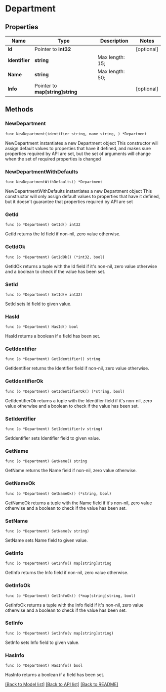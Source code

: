 # Department

## Properties

Name | Type | Description | Notes
------------ | ------------- | ------------- | -------------
**Id** | Pointer to **int32** |  | [optional] 
**Identifier** | **string** |  Max length: 15; | 
**Name** | **string** |  Max length: 50; | 
**Info** | Pointer to **map[string]string** |  | [optional] 

## Methods

### NewDepartment

`func NewDepartment(identifier string, name string, ) *Department`

NewDepartment instantiates a new Department object
This constructor will assign default values to properties that have it defined,
and makes sure properties required by API are set, but the set of arguments
will change when the set of required properties is changed

### NewDepartmentWithDefaults

`func NewDepartmentWithDefaults() *Department`

NewDepartmentWithDefaults instantiates a new Department object
This constructor will only assign default values to properties that have it defined,
but it doesn't guarantee that properties required by API are set

### GetId

`func (o *Department) GetId() int32`

GetId returns the Id field if non-nil, zero value otherwise.

### GetIdOk

`func (o *Department) GetIdOk() (*int32, bool)`

GetIdOk returns a tuple with the Id field if it's non-nil, zero value otherwise
and a boolean to check if the value has been set.

### SetId

`func (o *Department) SetId(v int32)`

SetId sets Id field to given value.

### HasId

`func (o *Department) HasId() bool`

HasId returns a boolean if a field has been set.

### GetIdentifier

`func (o *Department) GetIdentifier() string`

GetIdentifier returns the Identifier field if non-nil, zero value otherwise.

### GetIdentifierOk

`func (o *Department) GetIdentifierOk() (*string, bool)`

GetIdentifierOk returns a tuple with the Identifier field if it's non-nil, zero value otherwise
and a boolean to check if the value has been set.

### SetIdentifier

`func (o *Department) SetIdentifier(v string)`

SetIdentifier sets Identifier field to given value.


### GetName

`func (o *Department) GetName() string`

GetName returns the Name field if non-nil, zero value otherwise.

### GetNameOk

`func (o *Department) GetNameOk() (*string, bool)`

GetNameOk returns a tuple with the Name field if it's non-nil, zero value otherwise
and a boolean to check if the value has been set.

### SetName

`func (o *Department) SetName(v string)`

SetName sets Name field to given value.


### GetInfo

`func (o *Department) GetInfo() map[string]string`

GetInfo returns the Info field if non-nil, zero value otherwise.

### GetInfoOk

`func (o *Department) GetInfoOk() (*map[string]string, bool)`

GetInfoOk returns a tuple with the Info field if it's non-nil, zero value otherwise
and a boolean to check if the value has been set.

### SetInfo

`func (o *Department) SetInfo(v map[string]string)`

SetInfo sets Info field to given value.

### HasInfo

`func (o *Department) HasInfo() bool`

HasInfo returns a boolean if a field has been set.


[[Back to Model list]](../README.md#documentation-for-models) [[Back to API list]](../README.md#documentation-for-api-endpoints) [[Back to README]](../README.md)


